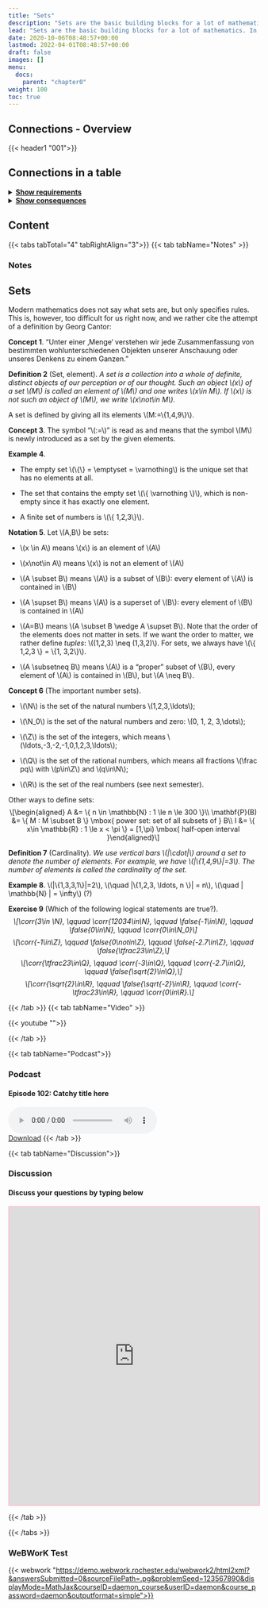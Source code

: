 ```yaml
---
title: "Sets"
description: "Sets are the basic building blocks for a lot of mathematics. In order to rigorously define numbers and doing real analysis, we need to know how to work with sets."
lead: "Sets are the basic building blocks for a lot of mathematics. In order to rigorously define numbers and doing real analysis, we need to know how to work with sets."
date: 2020-10-06T08:48:57+00:00
lastmod: 2022-04-01T08:48:57+00:00
draft: false
images: []
menu:
  docs:
    parent: "chapter0"
weight: 100
toc: true
---
```


## Connections - Overview

{{< header1 "001">}}

## Connections in a table

<details>
<summary><b><u>Show requirements</u></b></summary>
<div class="table-responsive-sm">
<table class="table">
<thead>
  <tr>
    <th scope="col">Concept</th>
    <th scope="col">Content</th>
  </tr>
</thead>
<tbody>

<tr>
<th scope="row"><a href="../../chapter0/000/">Logical Statements
and Operations</a></th>
<td>Logic is the foundation to formulate proofs and to understand the language of mathematics.</td>
</tr>
        
</tbody>
</table>
</div>
</details>

<details>
<summary><b><u>Show consequences</u></b></summary>
<div class="table-responsive-sm">
<table class="table">
<thead>
  <tr>
    <th scope="col">Concept</th>
    <th scope="col">Content</th>
  </tr>
</thead>
<tbody>

<tr>
<th scope="row"><a href="../../chapter0/003/">Maps</a></th>
<td>Maps are the mathematical formulation of machine that gets inputs and generate outputs. On both sides, sets are needed.</td>
</tr>
        
<tr>
<th scope="row"><a href="../../chapter0/002/">Real Numbers</a></th>
<td>In a real analysis, the real numbers are the largest number set we need. They satisfy axioms that represent the idea of a number line.</td>
</tr>
        
<tr>
<th scope="row"><a href="../../chapter0/004/">Natural Numbers and Induction</a></th>
<td>Using natural numbers is our first mathematical abstraction as children. Mathematical induction is an important technique of proof.</td>
</tr>
        
<tr>
<th scope="row"><a href="../../chapter0/005/">Image and Preimage</a></th>
<td>Via images and preimages we describe how functions work on sets.</td>
</tr>
        
<tr>
<th scope="row"><a href="../../chapter1/102/">Boundedness</a></th>
<td>Ein Satz</td>
</tr>
        
<tr>
<th scope="row"><a href="../../chapter1/105/">Supremum and
Infimum of sets</a></th>
<td>Ein Satz</td>
</tr>
        
<tr>
<th scope="row"><a href="../../chapter1/110/">Open, Closed,
Compact sets</a></th>
<td>Ein Satz</td>
</tr>
        
<tr>
<th scope="row"><a href="../../chapter1/112/">Interior, Closure,
Boundary</a></th>
<td>Ein Satz</td>
</tr>
        
<tr>
<th scope="row"><a href="../../chapter0/010/">Operations on Sets</a></th>
<td>Sets can be joined or intersected in order to create new sets.</td>
</tr>
        
</tbody>
</table>
</div>
</details>


## Content

{{< tabs tabTotal="4" tabRightAlign="3">}}
{{< tab tabName="Notes" >}}

### Notes 
<h2 class="unnumbered" id="sets">Sets</h2>
<p>Modern mathematics does not say what sets are, but only specifies
rules. This is, however, too difficult for us right now, and we rather
cite the attempt of a definition by Georg Cantor:</p>
<div class="Boxx">
<p><strong>Concept 1</strong>. “Unter einer ‚Menge‘ verstehen wir jede
Zusammenfassung von bestimmten wohlunterschiedenen Objekten unserer
Anschauung oder unseres Denkens zu einem Ganzen.”</p>
</div>
<div class="Definition">
<p><strong>Definition 2</strong> (Set<span>,</span> element). <em>A
<em>set</em> is a collection into a whole of definite, distinct objects
of our perception or of our thought. Such an object <span
class="math inline">\(x\)</span> of a set <span
class="math inline">\(M\)</span> is called an <em>element</em> of <span
class="math inline">\(M\)</span> and one writes <span
class="math inline">\(x\in M\)</span>. If <span
class="math inline">\(x\)</span> is not such an object of <span
class="math inline">\(M\)</span>, we write <span
class="math inline">\(x\not\in M\)</span>.</em></p>
</div>
<p>A set is defined by giving all its elements <span
class="math inline">\(M:=\{1,4,9\}\)</span>.</p>
<div class="Boxx">
<p><strong>Concept 3</strong>. The symbol “<span
class="math inline">\(:=\)</span>” is read as and means that the symbol
<span class="math inline">\(M\)</span> is newly introduced as a set by
the given elements.</p>
</div>
<div class="example">
<p><strong>Example 4</strong>. </p>
<ul>
<li><p>The empty set <span class="math inline">\(\{\} = \emptyset =
\varnothing\)</span> is the unique set that has no elements at
all.</p></li>
<li><p>The set that contains the empty set <span
class="math inline">\(\{ \varnothing \}\)</span>, which is non-empty
since it has exactly one element.</p></li>
<li><p>A finite set of numbers is <span class="math inline">\(\{
1,2,3\}\)</span>.</p></li>
</ul>
</div>
<div class="notation">
<p><strong>Notation 5</strong>. Let <span
class="math inline">\(A,B\)</span> be sets:</p>
<ul>
<li><p><span class="math inline">\(x \in A\)</span> means <span
class="math inline">\(x\)</span> is an element of <span
class="math inline">\(A\)</span></p></li>
<li><p><span class="math inline">\(x\not\in A\)</span> means <span
class="math inline">\(x\)</span> is not an element of <span
class="math inline">\(A\)</span></p></li>
<li><p><span class="math inline">\(A \subset B\)</span> means <span
class="math inline">\(A\)</span> is a subset of <span
class="math inline">\(B\)</span>: every element of <span
class="math inline">\(A\)</span> is contained in <span
class="math inline">\(B\)</span></p></li>
<li><p><span class="math inline">\(A \supset B\)</span> means <span
class="math inline">\(A\)</span> is a superset of <span
class="math inline">\(B\)</span>: every element of <span
class="math inline">\(B\)</span> is contained in <span
class="math inline">\(A\)</span></p></li>
<li><p><span class="math inline">\(A=B\)</span> means <span
class="math inline">\(A \subset B \wedge A \supset B\)</span>. Note that
the order of the elements does not matter in sets. If we want the order
to matter, we rather define <em>tuples</em>: <span
class="math inline">\((1,2,3) \neq (1,3,2)\)</span>. For sets, we always
have <span class="math inline">\(\{ 1,2,3 \} = \{1,
3,2\}\)</span>.</p></li>
<li><p><span class="math inline">\(A \subsetneq B\)</span> means <span
class="math inline">\(A\)</span> is a “proper” subset of <span
class="math inline">\(B\)</span>, every element of <span
class="math inline">\(A\)</span> is contained in <span
class="math inline">\(B\)</span>, but <span class="math inline">\(A \neq
B\)</span>.</p></li>
</ul>
</div>
<div class="Boxx">
<p><strong>Concept 6</strong> (The important number sets). </p>
<ul>
<li><p><span class="math inline">\(\N\)</span> is the set of the natural
numbers <span class="math inline">\(1,2,3,\ldots\)</span>;</p></li>
<li><p><span class="math inline">\(\N_0\)</span> is the set of the
natural numbers and zero: <span class="math inline">\(0, 1, 2,
3,\dots\)</span>;</p></li>
<li><p><span class="math inline">\(\Z\)</span> is the set of the
integers, which means <span
class="math inline">\(\ldots,-3,-2,-1,0,1,2,3,\ldots\)</span>;</p></li>
<li><p><span class="math inline">\(\Q\)</span> is the set of the
rational numbers, which means all fractions <span
class="math inline">\(\frac pq\)</span> with <span
class="math inline">\(p\in\Z\)</span> and <span
class="math inline">\(q\in\N\)</span>;</p></li>
<li><p><span class="math inline">\(\R\)</span> is the set of the real
numbers (see next semester).</p></li>
</ul>
</div>
<p>Other ways to define sets: <span
class="math display">\[\begin{aligned}
A &amp;= \{ n \in \mathbb{N} : 1 \le n \le 300 \}\\
\mathbf{P}(B) &amp;= \{ M : M \subset B \} \mbox{ power set: set of all
subsets of } B\\
I &amp;= \{ x\in \mathbb{R} : 1 \le x &lt; \pi \} = [1,\pi) \mbox{
half-open interval }\end{aligned}\]</span></p>
<div class="Definition">
<p><strong>Definition 7</strong> (Cardinality). <em>We use vertical bars
<span class="math inline">\(|\cdot|\)</span> around a set to denote the
number of elements. For example, we have <span
class="math inline">\(|\{1,4,9\}|=3\)</span>. The number of elements is
called the <em>cardinality</em> of the set.</em></p>
</div>
<div class="example">
<p><strong>Example 8</strong>. <span
class="math inline">\(|\{1,3,3,1\}|=2\)</span>, <span
class="math inline">\(\quad |\{1,2,3, \ldots, n \}| = n\)</span>, <span
class="math inline">\(\quad | \mathbb{N} | = \infty\)</span> (?)</p>
</div>
<div class="exercise">
<p><strong>Exercise 9</strong> (Which of the following logical
statements are true?). <em><span class="math display">\[\corr{3\in \N},
\qquad \corr{12034\in\N}, \qquad \false{-1\in\N}, \qquad \false{0\in\N},
\qquad \corr{0\in\N_0}\]</span> <span
class="math display">\[\corr{-1\in\Z}, \qquad \false{0\notin\Z}, \qquad
\false{-2.7\in\Z}, \qquad \false{\tfrac23\in\Z},\]</span> <span
class="math display">\[\corr{\tfrac23\in\Q}, \qquad \corr{-3\in\Q},
\qquad \corr{-2.7\in\Q}, \qquad \false{\sqrt{2}\in\Q},\]</span> <span
class="math display">\[\corr{\sqrt{2}\in\R}, \qquad
\false{\sqrt{-2}\in\R}, \qquad \corr{-\tfrac23\in\R}, \qquad
\corr{0\in\R}.\]</span></em></p>
</div>


{{< /tab >}}
{{< tab tabName="Video" >}}

{{< youtube "">}}

{{< /tab >}}


{{< tab tabName="Podcast">}}
<h3>Podcast</h3>
<h4>Episode 102: Catchy title here</h4>
<audio controls>
  <source src="PODCAST_real" type="audio/wav" />
  Your browser does not support the audio element.
</audio>
<br />
<a href="" class="btn btn-primary btn-lg" download="PODCAST_real"
  >Download</a
>
{{< /tab >}}

{{< tab tabName="Discussion">}}

  <h3>Discussion</h3>
  <h4>Discuss your questions by typing below</h4>

  <iframe
    style="border: 2px solid pink"
    class="embed-responsive-item"
    name="embed_readwrite"
    src="https://pads.rz.tuhh.de/p/"
    width="100%"
    height="600"
  ></iframe>

{{< /tab >}}

{{< /tabs >}}


### WeBWorK Test

{{< webwork "https://demo.webwork.rochester.edu/webwork2/html2xml?&answersSubmitted=0&sourceFilePath=.pg&problemSeed=123567890&displayMode=MathJax&courseID=daemon_course&userID=daemon&course_password=daemon&outputformat=simple">}}
